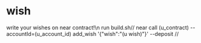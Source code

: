 # wish
write your wishes on near contract!\n
 run build.sh//
 near call (u_contract)  --accountId=(u_account_id) add_wish '{"wish":"(u wish)"}' --deposit //
